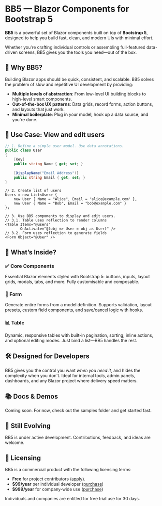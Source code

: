 # BB5 — Blazor Components for Bootstrap 5

**BB5** is a powerful set of Blazor components built on top of **Bootstrap 5**,
designed to help you build fast, clean, and modern UIs with minimal effort.

Whether you're crafting individual controls or assembling full-featured
data-driven screens, BB5 gives you the tools you need—out of the box.

## 🚀 Why BB5?

Building Blazor apps should be quick, consistent, and scalable. BB5 solves
the problem of slow and repetitive UI development by providing:

* **Multiple levels of abstraction**: From low-level UI building blocks to
  high-level smart components.
* **Out-of-the-box UX patterns**: Data grids, record forms, action buttons,
  and layouts that just work.
* **Minimal boilerplate**: Plug in your model, hook up a data source, and
  you're done.

## 🧰 Use Case: View and edit users

```csharp
// 1. Define a simple user model. Use data annotations.
public class User
{
    [Key]
    public string Name { get; set; }
    
    [DisplayName("Email Address")]
    public string Email { get; set; }
}
```

```razor
// 2. Create list of users 
Users = new List<User> {
    new User { Name = "Alice", Email = "alice@example.com" },
    new User { Name = "Bob", Email = "bob@example.com" }
};

// 3. Use BB5 components to display and edit users.
// 3.1. Table uses reflection to render columns
<Table Items="@users"
       OnActivate="@(obj => User = obj as User)" />
// 3.2. Form uses reflection to generate fields
<Form Object="@User" />
```

## 🧩 What’s Inside?

### ✅ Core Components

Essential Blazor elements styled with Bootstrap 5: buttons, inputs, layout
grids, modals, tabs, and more. Fully customisable and composable.

### 📄 Form

Generate entire forms from a model definition. Supports validation, layout
presets, custom field components, and save/cancel logic with hooks.

### 📊 Table

Dynamic, responsive tables with built-in pagination, sorting, inline actions,
and optional editing modes. Just bind a list—BB5 handles the rest.

## 🛠️ Designed for Developers

BB5 gives you the control you want *when you need it*, and hides
the complexity when you don't. Ideal for internal tools, admin panels,
dashboards, and any Blazor project where delivery speed matters.

## 📚 Docs & Demos

Coming soon. For now, check out the samples folder and get started fast.

## 🧪 Still Evolving

BB5 is under active development. Contributions, feedback, and ideas are welcome.

## 📄 Licensing

BB5 is a commercial product with the following licensing terms:

* **Free** for project contributors ([apply](./CONTRIBUTING.md)).
* **\$99/year** per individual developer ([purchase](https://buy.stripe.com/7sYdR9aco30I1t14Dk0Ba01))
* **\$999/year** for company-wide use ([purchase](https://buy.stripe.com/4gM9AT0BOata0oXd9Q0Ba00))

Individuals and companies are entitled for free trial use for 30 days.
